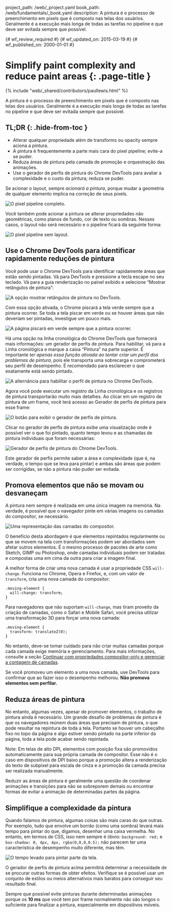 project_path: /web/_project.yaml
book_path: /web/fundamentals/_book.yaml
description: A pintura é o processo de preenchimento em pixels que é composto nas telas dos usuários. Geralmente é a execução mais longa de todas as tarefas no pipeline e que deve ser evitada sempre que possível.

{# wf_review_required #}
{# wf_updated_on: 2015-03-19 #}
{# wf_published_on: 2000-01-01 #}

# Simplify paint complexity and reduce paint areas {: .page-title }

{% include "web/_shared/contributors/paullewis.html" %}


A pintura é o processo de preenchimento em pixels que é composto nas telas dos usuários. Geralmente é a execução mais longa de todas as tarefas no pipeline e que deve ser evitada sempre que possível.

## TL;DR {: .hide-from-toc }
- Alterar qualquer propriedade além de transforms ou opacity sempre aciona a pintura.
- A pintura é frequentemente a parte mais cara do pixel pipeline; evite-a se puder.
- Reduza áreas de pintura pela camada de promoção e orquestração das animações.
- Use o gerador de perfis de pintura do Chrome DevTools para avaliar a complexidade e o custo da pintura; reduza se puder.


Se acionar o layout, sempre _acionará a pintura_, porque mudar a geometria de qualquer elemento implica na correção de seus pixels.

<img src="images/simplify-paint-complexity-and-reduce-paint-areas/frame.jpg" class="g--centered" alt="O pixel pipeline completo.">

Você também pode acionar a pintura se alterar propriedades não geométricas, como planos de fundo, cor de texto ou sombras. Nesses casos, o layout não será necessário e o pipeline ficará da seguinte forma:

<img src="images/simplify-paint-complexity-and-reduce-paint-areas/frame-no-layout.jpg" class="g--centered" alt="O pixel pipeline sem layout.">

## Use o Chrome DevTools para identificar rapidamente reduções de pintura

Você pode usar o Chrome DevTools para identificar rapidamente áreas que estão sendo pintadas. Vá para DevTools e pressione a tecla escape no seu teclado. Vá para a guia renderização no painel exibido e selecione “Mostrar retângulos de pintura”:

<img src="images/simplify-paint-complexity-and-reduce-paint-areas/show-paint-rectangles.jpg" class="g--centered" alt="A opção mostrar retângulos de pintura no DevTools.">

Com essa opção ativada, o Chrome piscará a tela verde sempre que a pintura ocorrer. Se toda a tela piscar em verde ou se houver áreas que não deveriam ser pintadas, investigue um pouco mais.

<img src="images/simplify-paint-complexity-and-reduce-paint-areas/show-paint-rectangles-green.jpg" class="g--centered" alt="A página piscará em verde sempre que a pintura ocorrer.">

Há uma opção na linha cronológica do Chrome DevTools que fornecerá mais informações: um gerador de perfis de pintura. Para habilitar, vá para a Linha cronológica e marque a caixa “Pintura” na parte superior. É importante _ter apenas essa função ativada ao tentar criar um perfil dos problemas de pintura_, pois ele transporta uma sobrecarga e comprometerá seu perfil de desempenho. É recomendado para esclarecer o que exatamente está sendo pintado.

<img src="images/simplify-paint-complexity-and-reduce-paint-areas/paint-profiler-toggle.jpg" class="g--centered" alt="A alternância para habilitar o perfil de pintura no Chrome DevTools.">

Agora você pode executar um registro da Linha cronológica e os registros de pintura transportarão muito mais detalhes. Ao clicar em um registro de pintura de um frame, você terá acesso ao Gerador de perfis de pintura para esse frame:

<img src="images/simplify-paint-complexity-and-reduce-paint-areas/paint-profiler-button.jpg" class="g--centered" alt="O botão para exibir o gerador de perfis de pintura.">

Clicar no gerador de perfis de pintura exibe uma visualização onde é possível ver o que foi pintado, quanto tempo levou e as chamadas de pintura individuais que foram necessárias:

<img src="images/simplify-paint-complexity-and-reduce-paint-areas/paint-profiler.jpg" class="g--centered" alt="Gerador de perfis de pintura do Chrome DevTools.">

Este gerador de perfis permite saber a área e complexidade (que é, na verdade, o tempo que se leva para pintar) e ambas são áreas que podem ser corrigidas, se não a pintura não puder ser evitada.

## Promova elementos que não se movam ou desvaneçam

A pintura nem sempre é realizada em uma única imagem na memória. Na verdade, é possível que o navegador pinte em várias imagens ou camadas do compositor, se necessário.

<img src="images/simplify-paint-complexity-and-reduce-paint-areas/layers.jpg" class="g--centered" alt="Uma representação das camadas do compositor.">

O benefício desta abordagem é que elementos repintados regularmente ou que se movem na tela com transformações podem ser abordados sem afetar outros elementos. É o mesmo processo de pacotes de arte como Sketch, GIMP ou Photoshop, onde camadas individuais podem ser tratadas e compostas uma em cima da outra para criar a imagem final.

A melhor forma de criar uma nova camada é usar a propriedade CSS `will-change`. Funciona no Chrome, Opera e Firefox, e, com um valor de `transform`, cria uma nova camada do compositor:


    .moving-element {
      will-change: transform;
    }
    

Para navegadores que não suportam `will-change`, mas tiram proveito da criação de camadas, como o Safari e Mobile Safari, você precisa utilizar uma transformação 3D para forçar uma nova camada:


    .moving-element {
      transform: translateZ(0);
    }
    

No entanto, deve-se tomar cuidado para não criar muitas camadas porque cada camada exige memória e gerenciamento. Para mais informações, consulte a seção [Continuar com propriedades compositor-only e gerenciar a contagem de camadas](stick-to-compositor-only-properties-and-manage-layer-count).

Se você promoveu um elemento a uma nova camada, use DevTools para confirmar que ao fazer isso o desempenho melhorou. **Não promova elementos sem perfilar.**

## Reduza áreas de pintura

No entanto, algumas vezes, apesar de promover elementos, o trabalho de pintura ainda é necessário. Um grande desafio de problemas de pintura é que os navegadores reúnem duas áreas que precisam de pintura, o que pode resultar na repintura de toda a tela. Portanto se houver um cabeçalho fixo no topo da página e algo estiver sendo pintado na parte inferior da página, toda a tela pode acabar sendo repintada.

Note: Em telas de alto DPI, elementos com posição fixa são promovidos automaticamente para sua própria camada de compositor. Esse não é o caso em dispositivos de DPI baixo porque a promoção altera a renderização do texto de subpixel para escala de cinza e a promoção da camada precisa ser realizada manualmente.

Reduzir as áreas de pintura é geralmente uma questão de coordenar animações e transições para não se sobreporem demais ou encontrar formas de evitar a animação de determinadas partes da página.

## Simplifique a complexidade da pintura
Quando falamos de pintura, algumas coisas são mais caras do que outras. Por exemplo, tudo que envolve um borrão (como uma sombra) levará mais tempo para pintar do que, digamos, desenhar uma caixa vermelha. No entanto, em termos de CSS, isso nem sempre é óbvio: `background: red;` e `box-shadow: 0, 4px, 4px, rgba(0,0,0,0.5);` não parecem ter uma característica de desempenho muito diferente, mas têm.

<img src="images/simplify-paint-complexity-and-reduce-paint-areas/profiler-chart.jpg" class="g--centered" alt="O tempo levado para pintar parte da tela.">

O gerador de perfis de pintura acima permitirá determinar a necessidade de se procurar outras formas de obter efeitos. Verifique se é possível usar um conjunto de estilos ou meios alternativos mais baratos para conseguir seu resultado final.

Sempre que possível evite pinturas durante determinadas animações porque os **10 ms** que você tem por frame normalmente não são longos o suficiente para finalizar a pintura, especialmente em dispositivos móveis.


